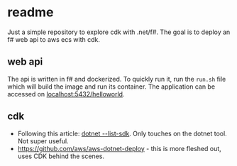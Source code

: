 # readme

Just a simple repository to explore cdk with .net/f#. The goal is to deploy an f# web api to aws ecs with cdk.

## web api

The api is written in f# and dockerized. To quickly run it, run the `run.sh` file which will build the image and run its container. The application can be accessed on [localhost:5432/helloworld](localhost:5432/helloworld).

## cdk

* Following this article: [dotnet --list-sdk](https://aws.amazon.com/blogs/developer/update-new-net-deployment-experience/). Only touches on the dotnet tool. Not super useful.
* https://github.com/aws/aws-dotnet-deploy - this is more fleshed out, uses CDK behind the scenes.